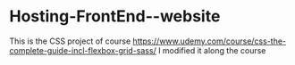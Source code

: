 # Hosting-FrontEnd--website

This is the CSS project of course https://www.udemy.com/course/css-the-complete-guide-incl-flexbox-grid-sass/
I modified it along the course
